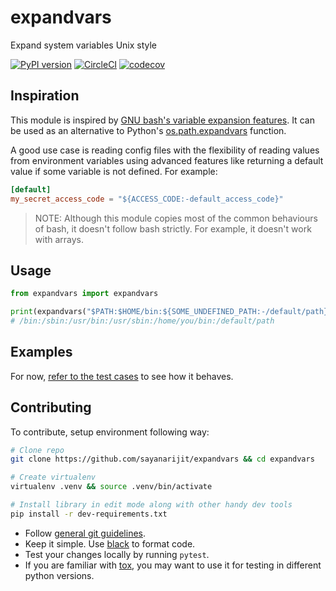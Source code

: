 expandvars
==========
Expand system variables Unix style

[![PyPI version](https://img.shields.io/pypi/v/expandvars.svg)](https://pypi.org/project/expandvars)
[![CircleCI](https://circleci.com/gh/sayanarijit/expandvars/tree/master.svg?style=svg)](https://circleci.com/gh/sayanarijit/expandvars/tree/master)
[![codecov](https://codecov.io/gh/sayanarijit/expandvars/branch/master/graph/badge.svg)](https://codecov.io/gh/sayanarijit/expandvars)


Inspiration
-----------
This module is inspired by [GNU bash's variable expansion features](https://www.gnu.org/software/bash/manual/html_node/Shell-Parameter-Expansion.html). It can be used as an alternative to Python's [os.path.expandvars](https://docs.python.org/3/library/os.path.html#os.path.expandvars) function.

A good use case is reading config files with the flexibility of reading values from environment variables using advanced features like returning a default value if some variable is not defined.
For example:

```toml
[default]
my_secret_access_code = "${ACCESS_CODE:-default_access_code}"
```

> NOTE: Although this module copies most of the common behaviours of bash,
> it doesn't follow bash strictly. For example, it doesn't work with arrays.


Usage
-----

```python
from expandvars import expandvars

print(expandvars("$PATH:$HOME/bin:${SOME_UNDEFINED_PATH:-/default/path}"))
# /bin:/sbin:/usr/bin:/usr/sbin:/home/you/bin:/default/path
```


Examples
--------
For now, [refer to the test cases](https://github.com/sayanarijit/expandvars/blob/master/tests) to see how it behaves.


Contributing
------------
To contribute, setup environment following way:

```bash
# Clone repo
git clone https://github.com/sayanarijit/expandvars && cd expandvars

# Create virtualenv
virtualenv .venv && source .venv/bin/activate

# Install library in edit mode along with other handy dev tools
pip install -r dev-requirements.txt
```

- Follow [general git guidelines](https://git-scm.com/book/en/v2/Distributed-Git-Contributing-to-a-Project).
- Keep it simple. Use [black](https://github.com/python/black) to format code.
- Test your changes locally by running `pytest`.
- If you are familiar with [tox](https://tox.readthedocs.io), you may want to use it for testing in different python versions.
